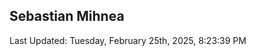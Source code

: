 <h2>Sebastian Mihnea</h2>

<!--RECENT_ACTIVITY:start-->
<!--RECENT_ACTIVITY:end-->
<!--RECENT_ACTIVITY:last_update-->
Last Updated: Tuesday, February 25th, 2025, 8:23:39 PM
<!--RECENT_ACTIVITY:last_update_end-->

<!---LOL-STATS-START-HERE--->
<!---LOL-STATS-END-HERE--->
